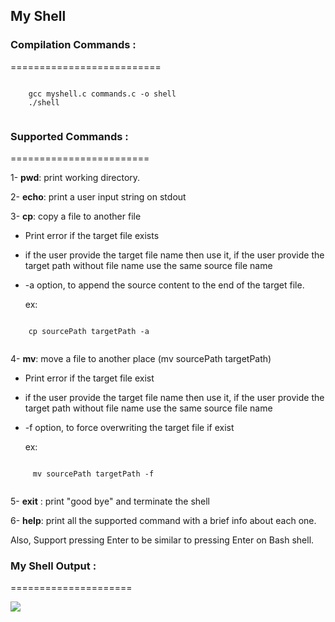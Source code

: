   ## My Shell

  ### Compilation Commands :
  ==========================
```

    gcc myshell.c commands.c -o shell
    ./shell
    
```
  
### Supported Commands :
========================

1- **pwd**: print working directory.

2- **echo**: print a user input string on stdout 

3- **cp**: copy a file to another file

   - Print error if the target file exists

  - if the user provide the target file name then use it, if the user provide the target path without file name use the  same source file name
  
  - -a option, to append the source content to the end of the target file.

    ex:

```

    cp sourcePath targetPath -a
    
```

4- **mv**: move a file to another place (mv sourcePath targetPath)

        
  - Print error if the target file exist
    
  - if the user provide the target file name then use it, if the user provide the target path without file name use the same source file name
        
  - -f option, to force overwriting the target file if exist    

    ex:

```

     mv sourcePath targetPath -f
    
```
        
5- **exit** : print "good bye" and terminate the shell

6- **help**: print all the supported command with a brief info about each one.
      
Also, Support pressing Enter to be similar to pressing Enter on Bash shell.

### My Shell Output :
=====================

<img src ="https://github.com/user-attachments/assets/6044e646-9834-4542-af7b-3552a53780ea">







